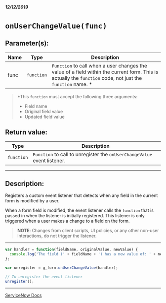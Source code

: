 ##### 12/12/2019
# `onUserChangeValue(func)`

## Parameter(s):
| Name | Type | Description |
|---|---|---|
| func | `function` | `Function` to call when a user changes the value of a field within the current form.  This is actually the `function` code, not just the `function` name. * |

  > *This `function` must accept the following three arguments:
  >   * Field name
  >   * Original field value
  >   * Updated field value

## Return value:
| Type | Description |
|---|---|
| `function` | `Function` to call to unregister the `onUserChangeValue` event listener. |

---

## Description:
Registers a custom event listener that detects when any field in the current form is modified by a user.

When a form field is modified, the event listener calls the `function` that is passed in when the listener is initially registered.  This listener is only triggered when a user makes a change to a field on the form.  

  > **NOTE**: Changes from client scripts, UI policies, or any other non-user interactions, do not trigger the listener.

---

```js
var handler = function(fieldName, originalValue, newValue) {
  console.log('The field (' + fieldName + ') has a new value of: ' + newValue); //function code
};

var unregister = g_form.onUserChangeValue(handler);

// To unregister the event listener
unregister();
```

---

[ServiceNow Docs](https://developer.servicenow.com/app.do#!/api_doc?v=newyork&id=GF-onUserChangeValue_F)